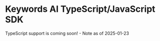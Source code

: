# Keywords AI TypeScript/JavaScript SDK

TypeScript support is coming soon! - Note as of 2025-01-23
